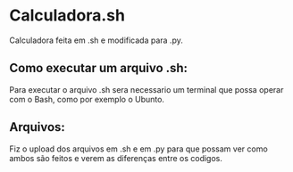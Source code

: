 # Calculadora.sh
 Calculadora feita em .sh e modificada para .py.

 ## Como executar um arquivo .sh:
 
 Para executar o arquivo .sh sera necessario um terminal que possa operar com o Bash, como por exemplo o Ubunto.

 ## Arquivos:
 Fiz o upload dos arquivos em .sh e em .py para que possam ver como ambos são feitos e verem as diferenças entre os codigos.
